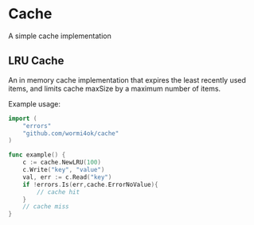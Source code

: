 # Cache

A simple cache implementation

## LRU Cache

An in memory cache implementation that expires the least recently used items, and limits cache maxSize by a maximum
number of items.

Example usage:

```go
import (
	"errors"
	"github.com/wormi4ok/cache"
)

func example() {
	c := cache.NewLRU(100)
	c.Write("key", "value")
	val, err := c.Read("key")
	if !errors.Is(err,cache.ErrorNoValue){
	    // cache hit
    }
    // cache miss
}
```
